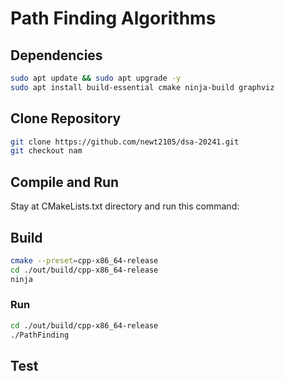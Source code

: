 # Path Finding Algorithms

## Dependencies

```bash
sudo apt update && sudo apt upgrade -y
sudo apt install build-essential cmake ninja-build graphviz
```

## Clone Repository

```bash
git clone https://github.com/newt2105/dsa-20241.git
git checkout nam
```

## Compile and Run

Stay at CMakeLists.txt directory and run this command:

## Build

```bash
cmake --preset=cpp-x86_64-release
cd ./out/build/cpp-x86_64-release
ninja
```

### Run

```bash
cd ./out/build/cpp-x86_64-release
./PathFinding
```

## Test
